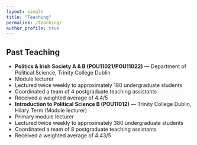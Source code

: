```yaml
---
layout: single
title: "Teaching"
permalink: /teaching/
author_profile: true
---
```


## Past Teaching
- **Politics & Irish Society A & B (POU11021/POU11022)** — Department of Political Science, Trinity College Dublin
- Module lecturer
- Lectured twice weekly to approximately 180 undergraduate students
- Coordinated a team of 4 postgraduate teaching assistants
- Received a weighted average of 4.4/5
- **Introduction to Political Science B (POU11012)** — Trinity College Dublin, Hilary Term (Module lecturer)
- Primary module lecturer
- Lectured twice weekly to approximately 380 undergraduate students
- Coordinated a team of 8 postgraduate teaching assistants
- Received a weighted average of 4.43/5
